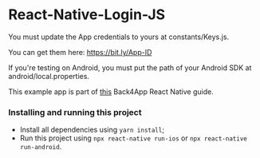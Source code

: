 # React-Native-Login-JS

You must update the App credentials to yours at constants/Keys.js.

You can get them here: https://bit.ly/App-ID

If you're testing on Android, you must put the path of your Android SDK at android/local.properties.

This example app is part of [this](https://www.back4app.com/docs/react-native/parse-sdk/working-with-users/react-native-login) Back4App React Native guide.

### Installing and running this project

- Install all dependencies using `yarn install`;
- Run this project using `npx react-native run-ios` or `npx react-native run-android`.
